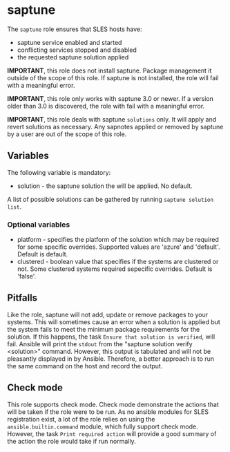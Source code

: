 # saptune

The `saptune` role ensures that SLES hosts have:

* saptune service enabled and started
* conflicting services stopped and disabled
* the requested saptune solution applied

**IMPORTANT**, this role does not install saptune.  Package management it
outside of the scope of this role.  If saptune is not installed, the role will
fail with a meaningful error.

**IMPORTANT**, this role only works with saptune 3.0 or newer.  If a version
older than 3.0 is discovered, the role with fail with a meaningful error.

**IMPORTANT**, this role deals with saptune `solutions` only.  It will apply and
revert solutions as necessary.  Any sapnotes applied or removed by saptune by a
user are out of the scope of this role.

## Variables

The following variable is mandatory:

* solution - the saptune solution the will be applied.  No default.

A list of possible solutions can be gathered by running `saptune solution list`.

### Optional variables

* platform - specifies the platform of the solution which may be required for
  some specific overrides. Supported values are 'azure' and 'default'. Default
  is default.
* clustered - boolean value that specifies if the systems are clustered or not.
  Some clustered systems required sepecific overrides. Default is 'false'.

## Pitfalls

Like the role, saptune will not add, update or remove packages to your
systems.  This will sometimes cause an error when a solution is applied but the
system fails to meet the minimum package requirements for the solution.  If this
happens, the task `Ensure that solution is verified`, will fail.  Ansible will
print the `stdout` from the "saptune solution verify \<solution\>" command.
However, this output is tabulated and will not be pleasantly displayed in by
Ansible.  Therefore, a better approach is to run the same command on the
host and record the output.

## Check mode

This role supports check mode.  Check mode demonstrate the actions that will be
taken if the role were to be run.  As no ansible modules for SLES registration
exist, a lot of the role relies on using the `ansible.builtin.command` module,
which fully support check mode.  However, the task `Print required action` will
provide a good summary of the action the role would take if run normally.
